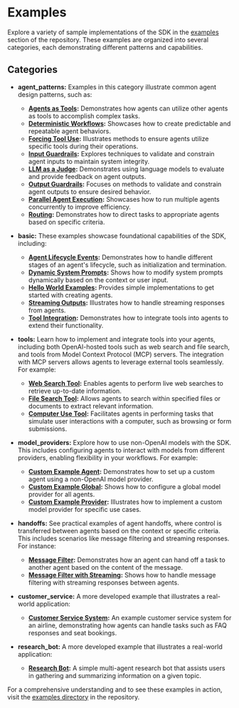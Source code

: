 # Examples

Explore a variety of sample implementations of the SDK in the [examples](https://github.com/openai/openai-agents-python/tree/main/examples) section of the repository. These examples are organized into several categories, each demonstrating different patterns and capabilities.

## Categories

- **agent_patterns:**
  Examples in this category illustrate common agent design patterns, such as:
  - **[Agents as Tools](https://github.com/openai/openai-agents-python/blob/main/examples/agent_patterns/agents_as_tools.py):** Demonstrates how agents can utilize other agents as tools to accomplish complex tasks.
  - **[Deterministic Workflows](https://github.com/openai/openai-agents-python/blob/main/examples/agent_patterns/deterministic.py):** Showcases how to create predictable and repeatable agent behaviors.
  - **[Forcing Tool Use](https://github.com/openai/openai-agents-python/blob/main/examples/agent_patterns/forcing_tool_use.py):** Illustrates methods to ensure agents utilize specific tools during their operations.
  - **[Input Guardrails](https://github.com/openai/openai-agents-python/blob/main/examples/agent_patterns/input_guardrails.py):** Explores techniques to validate and constrain agent inputs to maintain system integrity.
  - **[LLM as a Judge](https://github.com/openai/openai-agents-python/blob/main/examples/agent_patterns/llm_as_a_judge.py):** Demonstrates using language models to evaluate and provide feedback on agent outputs.
  - **[Output Guardrails](https://github.com/openai/openai-agents-python/blob/main/examples/agent_patterns/output_guardrails.py):** Focuses on methods to validate and constrain agent outputs to ensure desired behavior.
  - **[Parallel Agent Execution](https://github.com/openai/openai-agents-python/blob/main/examples/agent_patterns/parallelization.py):** Showcases how to run multiple agents concurrently to improve efficiency.
  - **[Routing](https://github.com/openai/openai-agents-python/blob/main/examples/agent_patterns/routing.py):** Demonstrates how to direct tasks to appropriate agents based on specific criteria.

- **basic:**
  These examples showcase foundational capabilities of the SDK, including:
  - **[Agent Lifecycle Events](https://github.com/openai/openai-agents-python/blob/main/examples/basic/agent_lifecycle_example.py):** Demonstrates how to handle different stages of an agent's lifecycle, such as initialization and termination.
  - **[Dynamic System Prompts](https://github.com/openai/openai-agents-python/blob/main/examples/basic/dynamic_system_prompt.py):** Shows how to modify system prompts dynamically based on the context or user input.
  - **[Hello World Examples](https://github.com/openai/openai-agents-python/blob/main/examples/basic/hello_world.py):** Provides simple implementations to get started with creating agents.
  - **[Streaming Outputs](https://github.com/openai/openai-agents-python/blob/main/examples/basic/stream_text.py):** Illustrates how to handle streaming responses from agents.
  - **[Tool Integration](https://github.com/openai/openai-agents-python/blob/main/examples/basic/tools.py):** Demonstrates how to integrate tools into agents to extend their functionality.

- **tools:**
  Learn how to implement and integrate tools into your agents, including both OpenAI-hosted tools such as web search and file search, and tools from Model Context Protocol (MCP) servers. The integration with MCP servers allows agents to leverage external tools seamlessly. For example:
  - **[Web Search Tool](https://github.com/openai/openai-agents-python/blob/main/examples/tools/web_search.py):** Enables agents to perform live web searches to retrieve up-to-date information.
  - **[File Search Tool](https://github.com/openai/openai-agents-python/blob/main/examples/tools/file_search.py):** Allows agents to search within specified files or documents to extract relevant information.
  - **[Computer Use Tool](https://github.com/openai/openai-agents-python/blob/main/examples/tools/computer_use.py):** Facilitates agents in performing tasks that simulate user interactions with a computer, such as browsing or form submissions.

- **model_providers:**
  Explore how to use non-OpenAI models with the SDK. This includes configuring agents to interact with models from different providers, enabling flexibility in your workflows. For example:
  - **[Custom Example Agent](https://github.com/openai/openai-agents-python/blob/main/examples/model_providers/custom_example_agent.py):** Demonstrates how to set up a custom agent using a non-OpenAI model provider.
  - **[Custom Example Global](https://github.com/openai/openai-agents-python/blob/main/examples/model_providers/custom_example_global.py):** Shows how to configure a global model provider for all agents.
  - **[Custom Example Provider](https://github.com/openai/openai-agents-python/blob/main/examples/model_providers/custom_example_provider.py):** Illustrates how to implement a custom model provider for specific use cases.

- **handoffs:**
  See practical examples of agent handoffs, where control is transferred between agents based on the context or specific criteria. This includes scenarios like message filtering and streaming responses. For instance:
  - **[Message Filter](https://github.com/openai/openai-agents-python/blob/main/examples/handoffs/message_filter.py):** Demonstrates how an agent can hand off a task to another agent based on the content of the message.
  - **[Message Filter with Streaming](https://github.com/openai/openai-agents-python/blob/main/examples/handoffs/message_filter_streaming.py):** Shows how to handle message filtering with streaming responses between agents.

- **customer_service:**
  A more developed example that illustrates a real-world application:
  - **[Customer Service System](https://github.com/openai/openai-agents-python/blob/main/examples/customer_service/main.py):** An example customer service system for an airline, demonstrating how agents can handle tasks such as FAQ responses and seat bookings.

- **research_bot:**
  A more developed example that illustrates a real-world application:
  - **[Research Bot](https://github.com/openai/openai-agents-python/tree/main/examples/research_bot):** A simple multi-agent research bot that assists users in gathering and summarizing information on a given topic.

For a comprehensive understanding and to see these examples in action, visit the [examples directory](https://github.com/openai/openai-agents-python/tree/main/examples) in the repository. 
